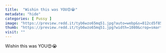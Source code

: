 ```yaml
---
title:  "Wishin this was YOU😍😭"
metadate: "hide"
categories: [ Pussy ]
image: "https://preview.redd.it/tyb6wzo65mq51.jpg?auto=webp&s=812cd5f85f3027e182076fe94c4382390f0fc7ed"
thumb: "https://preview.redd.it/tyb6wzo65mq51.jpg?width=1080&crop=smart&auto=webp&s=6f1e23b1858f446e4e2962c142ab559959cebe35"
visit: ""
---
```

Wishin this was YOU😍😭
